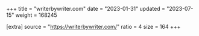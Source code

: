 +++
title = "writerbywriter.com"
date = "2023-01-31"
updated = "2023-07-15"
weight = 168245

[extra]
source = "https://writerbywriter.com/"
ratio = 4
size = 164
+++
